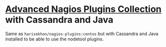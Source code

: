 [Advanced Nagios Plugins Collection](https://github.com/HariSekhon/nagios-plugins) with Cassandra and Java
==================================

Same as `harisekhon/nagios-plugins:centos` but with Cassandra and Java installed to be able to use the nodetool plugins.
